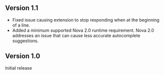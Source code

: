 ## Version 1.1

* Fixed issue causing extension to stop responding when at the beginning of a line.  
* Added a minimum supported Nova 2.0 runtime requirement. Nova 2.0 addresses an issue that can cause less accurate autocomplete suggestions.

## Version 1.0

Initial release
